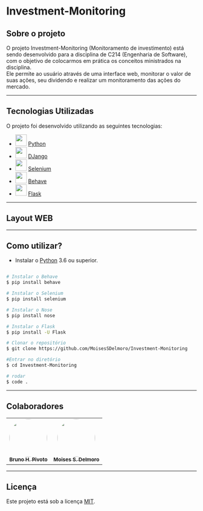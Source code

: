 # Investment-Monitoring

## Sobre o projeto

O projeto Investment-Monitoring (Monitoramento de investimento) está sendo desenvolvido para a disciplina de C214 (Engenharia de Software), com o objetivo de colocarmos em prática os conceitos ministrados na disciplina.<br>
Ele permite ao usuário através de uma interface web, monitorar o valor de suas ações, seu dividendo e realizar um monitoramento das ações do mercado. 

---

## Tecnologias Utilizadas

O projeto foi desenvolvido utilizando as seguintes tecnologias:

- <img height="30" src="https://cdn3.iconfinder.com/data/icons/logos-and-brands-adobe/512/267_Python-512.png"/> [Python](https://www.python.org/) 
- <img height="30" src="https://cdn.worldvectorlogo.com/logos/django.svg"/> [DJango](https://www.djangoproject.com/)
- <img height="30" src="https://iconape.com/wp-content/files/yd/371438/svg/371438.svg"/> [Selenium](https://www.selenium.dev/)
- <img height="30" src="https://behave.readthedocs.io/en/stable/_images/behave_logo1.png"/> [Behave](https://behave.readthedocs.io/en/stable/)
- <img height="30" src="https://img1.gratispng.com/20180508/rie/kisspng-flask-python-web-framework-web-application-tutoria-5af1dbb6d4ea62.8503418315257998628721.jpg"> [Flask](https://blog.geekhunter.com.br/flask-framework-python/)

---
## Layout WEB

---
## Como utilizar?

- Instalar o [Python](https://www.python.org/downloads/) 3.6 ou superior.
```bash

# Instalar o Behave
$ pip install behave

# Instalar o Selenium
$ pip install selenium

# Instalar o Nose
$ pip install nose

# Instalar o Flask
$ pip install -U Flask

# Clonar o repositório
$ git clone https://github.com/MoisesSDelmoro/Investment-Monitoring

#Entrar no diretório
$ cd Investment-Monitoring

# rodar
$ code .

```
---
## Colaboradores

<table>
  <tr>
    <td align="center"><a href="https://github.com/BrunoPivoto/"><img style="border-radius: 50%;" src="https://user-images.githubusercontent.com/57488202/117158995-4a689680-ad96-11eb-9678-d9a3b33faf38.png" width="100px;" alt=""/><br /><sub><b>Bruno H. Pivoto</b></sub></a></td>      
    <td align="center"><a href="https://github.com/MoisesSDelmoro"><img style="border-radius: 50%;" src="https://user-images.githubusercontent.com/57488202/117151468-7f251f80-ad8f-11eb-9e56-7a242b89ed72.png" width="100px;" alt=""/><br /><sub><b>Moises S. Delmoro</b></sub></a></td>  
  </tr>
</table>

---

##  Licença

Este projeto está sob a licença [MIT](./LICENSE).
